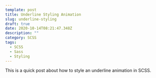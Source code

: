 ```yaml
---
template: post
title: Underline Styling Animation
slug: underline-styling
draft: true
date: 2020-10-14T08:21:47.348Z
description: ""
category: SCSS
tags:
  - SCSS
  - Sass
  - Styling
---
```


This is a quick post about how to style an underline animation in SCSS.